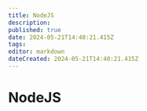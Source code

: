 ```yaml
---
title: NodeJS
description: 
published: true
date: 2024-05-21T14:40:21.415Z
tags: 
editor: markdown
dateCreated: 2024-05-21T14:40:21.415Z
---
```


# NodeJS

